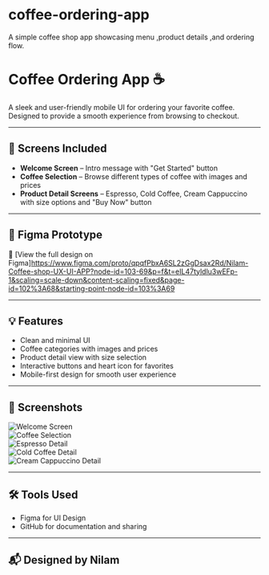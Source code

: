 # coffee-ordering-app
A simple coffee shop app showcasing menu ,product details ,and ordering flow.
# Coffee Ordering App ☕  
A sleek and user-friendly mobile UI for ordering your favorite coffee. Designed to provide a smooth experience from browsing to checkout.

---

## 📱 Screens Included
- **Welcome Screen** – Intro message with "Get Started" button  
- **Coffee Selection** – Browse different types of coffee with images and prices  
- **Product Detail Screens** – Espresso, Cold Coffee, Cream Cappuccino with size options and "Buy Now" button

---

## 🎨 Figma Prototype  
🔗 [View the full design on Figma]https://www.figma.com/proto/qpqfPbxA6SL2zGgDsax2Rd/Nilam-Coffee-shop-UX-UI-APP?node-id=103-69&p=f&t=eIL47tyldlu3wEFp-1&scaling=scale-down&content-scaling=fixed&page-id=102%3A68&starting-point-node-id=103%3A69

---

## 💡 Features
- Clean and minimal UI  
- Coffee categories with images and prices  
- Product detail view with size selection  
- Interactive buttons and heart icon for favorites  
- Mobile-first design for smooth user experience

---

## 📸 Screenshots  
![Welcome Screen](screenshots/welcome.png)  
![Coffee Selection](screenshots/selection.png)  
![Espresso Detail](screenshots/espresso.png)  
![Cold Coffee Detail](screenshots/coldcoffee.png)  
![Cream Cappuccino Detail](screenshots/cappuccino.png)

---

## 🛠️ Tools Used
- Figma for UI Design   
- GitHub for documentation and sharing

---

## 📬 Designed by Nilam  


